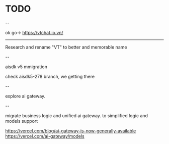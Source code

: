 # TODO

--

ok go-> https://vtchat.io.vn/

---

Research and rename "VT" to better and memorable name

--

aisdk v5 mmigration

check aisdk5-278 branch, we getting there

--

explore ai gateway.

--

migrate business logic and unified ai gateway. to simplified logic and models support

https://vercel.com/blog/ai-gateway-is-now-generally-available
https://vercel.com/ai-gateway/models
